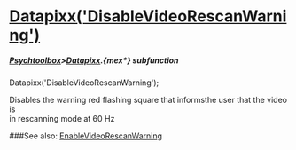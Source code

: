 # [Datapixx('DisableVideoRescanWarning')](Datapixx-DisableVideoRescanWarning) 
##### [Psychtoolbox](Psychtoolbox)>[Datapixx](Datapixx).{mex*} subfunction

Datapixx('DisableVideoRescanWarning');

Disables the warning red flashing square that informsthe user that the video is  
in rescanning mode at 60 Hz  
  


###See also:
[EnableVideoRescanWarning](Datapixx-EnableVideoRescanWarning)
